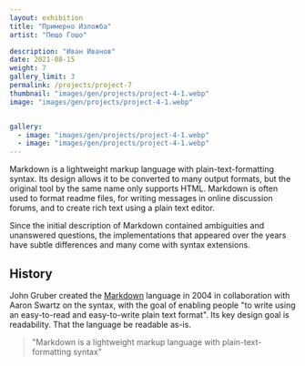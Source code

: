 ```yaml
---
layout: exhibition
title: "Примерно Изложба"
artist: "Пещо Гошо"

description: "Иван Иванов"
date: 2021-08-15
weight: 7
gallery_limit: 3
permalink: /projects/project-7
thumbnail: "images/gen/projects/project-4-1.webp"
image: "images/gen/projects/project-4-1.webp"


gallery:
  - image: "images/gen/projects/project-4-1.webp"
  - image: "images/gen/projects/project-4-1.webp"
---
```


Markdown is a lightweight markup language with plain-text-formatting syntax. Its design allows it to be converted to many output formats, but the original tool by the same name only supports HTML. Markdown is often used to format readme files, for writing messages in online discussion forums, and to create rich text using a plain text editor.

Since the initial description of Markdown contained ambiguities and unanswered questions, the implementations that appeared over the years have subtle differences and many come with syntax extensions.

## History

John Gruber created the [Markdown](#) language in 2004 in collaboration with Aaron Swartz on the syntax, with the goal of enabling people "to write using an easy-to-read and easy-to-write plain text format". Its key design goal is readability. That the language be readable as-is.

> "Markdown is a lightweight markup language with plain-text-formatting syntax"
